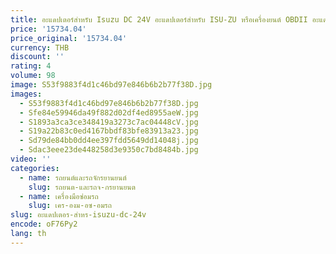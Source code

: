 ```yaml
---
title: อะแดปเตอร์สำหรับ Isuzu DC 24V อะแดปเตอร์สำหรับ ISU-ZU หรือเครื่องยนต์ OBDII อะแดปเตอร์รถบรรทุกสำหรับเครื่องมือวินิจฉัย TECH 2
price: '15734.04'
price_original: '15734.04'
currency: THB
discount: ''
rating: 4
volume: 98
image: S53f9883f4d1c46bd97e846b6b2b77f38D.jpg
images:
  - S53f9883f4d1c46bd97e846b6b2b77f38D.jpg
  - Sfe84e59946da49f882d02df4ed8955aeW.jpg
  - S1893a3ca3ce348419a3273c7ac04448cV.jpg
  - S19a22b83c0ed4167bbdf83bfe83913a23.jpg
  - Sd79de84bb0dd4ee397fdd5649dd14048j.jpg
  - Sdac3eee23de448258d3e9350c7bd8484b.jpg
video: ''
categories:
  - name: รถยนต์และรถจักรยานยนต์
    slug: รถยนต-และรถจ-กรยานยนต
  - name: เครื่องมือซ่อมรถ
    slug: เคร-องม-อซ-อมรถ
slug: อะแดปเตอร-สำหร-isuzu-dc-24v
encode: oF76Py2
lang: th
---
```

  